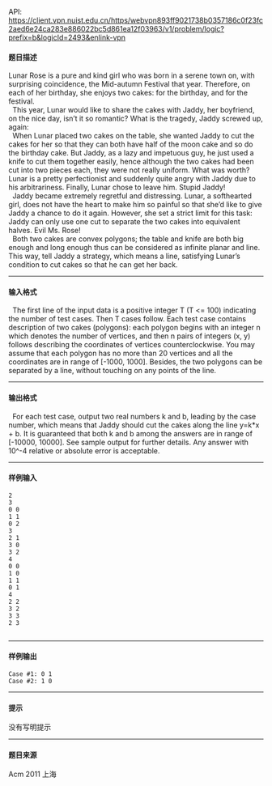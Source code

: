 API: https://client.vpn.nuist.edu.cn/https/webvpn893ff9021738b0357186c0f23fc2aed6e24ca283e886022bc5d861ea12f03963/v1/problem/logic?prefix=b&logicId=2493&enlink-vpn

#### 题目描述

Lunar Rose is a pure and kind girl who was born in a serene town on, with surprising coincidence, the Mid-autumn Festival that year. Therefore, on each of her birthday, she enjoys two cakes: for the birthday, and for the festival.  
  This year, Lunar would like to share the cakes with Jaddy, her boyfriend, on the nice day, isn’t it so romantic? What is the tragedy, Jaddy screwed up, again:  
  When Lunar placed two cakes on the table, she wanted Jaddy to cut the cakes for her so that they can both have half of the moon cake and so do the birthday cake. But Jaddy, as a lazy and impetuous guy, he just used a knife to cut them together easily, hence although the two cakes had been cut into two pieces each, they were not really uniform. What was worth? Lunar is a pretty perfectionist and suddenly quite angry with Jaddy due to his arbitrariness. Finally, Lunar chose to leave him. Stupid Jaddy!  
  Jaddy became extremely regretful and distressing. Lunar, a softhearted girl, does not have the heart to make him so painful so that she’d like to give Jaddy a chance to do it again. However, she set a strict limit for this task: Jaddy can only use one cut to separate the two cakes into equivalent halves. Evil Ms. Rose!  
  Both two cakes are convex polygons; the table and knife are both big enough and long enough thus can be considered as infinite planar and line. This way, tell Jaddy a strategy, which means a line, satisfying Lunar’s condition to cut cakes so that he can get her back.

---

#### 输入格式

  The first line of the input data is a positive integer T (T <= 100) indicating the number of test cases. Then T cases follow. Each test case contains description of two cakes (polygons): each polygon begins with an integer n which denotes the number of vertices, and then n pairs of integers (x, y) follows describing the coordinates of vertices counterclockwise. You may assume that each polygon has no more than 20 vertices and all the coordinates are in range of \[-1000, 1000\]. Besides, the two polygons can be separated by a line, without touching on any points of the line.

---

#### 输出格式

  For each test case, output two real numbers k and b, leading by the case number, which means that Jaddy should cut the cakes along the line y=k\*x + b. It is guaranteed that both k and b among the answers are in range of \[-10000, 10000\]. See sample output for further details. Any answer with 10^-4 relative or absolute error is acceptable.

---

#### 样例输入
```
2
3
0 0
1 1
0 2
3
2 1
3 0
3 2
4
0 0
1 0
1 1
0 1
4
2 2
3 2
3 3
2 3
 

```

---

#### 样例输出
```
Case #1: 0 1
Case #2: 1 0

```

---

#### 提示

没有写明提示

---

#### 题目来源

Acm 2011 上海